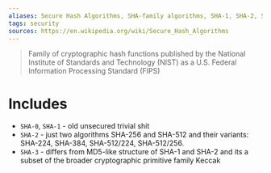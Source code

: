 ```yaml
---
aliases: Secure Hash Algorithms, SHA-family algorithms, SHA-1, SHA-2, SHA-3, SHA-256, SHA-512
tags: security
sources: https://en.wikipedia.org/wiki/Secure_Hash_Algorithms
---
```

>  Family of cryptographic hash functions published by the National Institute of Standards and Technology (NIST) as a U.S. Federal Information Processing Standard (FIPS)

# Includes
- `SHA-0`, `SHA-1` - old unsecured trivial shit
- `SHA-2` - just two algorithms SHA-256 and SHA-512 and their variants: SHA-224, SHA-384, SHA-512/224, SHA-512/256.
- `SHA-3` - differs from MD5-like structure of SHA-1 and SHA-2 and its a subset of the broader cryptographic primitive family Keccak